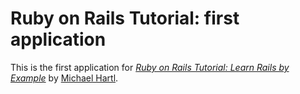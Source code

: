 # Ruby on Rails Tutorial: first application

This is the first application for 
[*Ruby on Rails Tutorial: Learn Rails by Example*](http://railstutorial.org)
by [Michael Hartl](http://michaelhartl.com/).  
